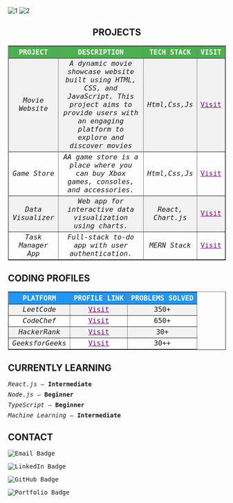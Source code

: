 ![1](https://github.com/user-attachments/assets/5ae1e739-288f-4e0c-99e3-bbd43ce68a11)
![2](https://github.com/user-attachments/assets/c923f95c-b5fe-4905-8919-ef6fb20c8632)


<div align="center">

<h2 style="font-weight: bold; text-transform: uppercase;">PROJECTS</h2>

<table border="1" cellspacing="0" cellpadding="8" 
       style="border-collapse: collapse; text-align: center; font-family: 'Anonymous Pro', monospace;">
  <thead style="background-color: #4CAF50; color: white; font-weight: bold; text-transform: uppercase;">
    <tr style="font-weight: bold;">
      <th>PROJECT</th>
      <th>DESCRIPTION</th>
      <th>TECH STACK</th>
      <th>VISIT</th>
    </tr>
  </thead>
  <tbody>
    <tr style="background-color: #f2f2f2;">
      <td><i>Movie Website</i></td>
      <td><i>A dynamic movie showcase website built using HTML, CSS, and JavaScript. This project aims to provide users with an engaging platform to explore and discover movies</i></td>
      <td><i>Html,Css,Js</i></td>
      <td><a href="https://suriyathiru68.github.io/Movie-Website/" style="color: purple;">Visit</a></td>
    </tr>
    <tr>
      <td><i>Game Store</i></td>
      <td><i>AA game store is a place where you can buy Xbox games, consoles, and accessories.</i></td>
      <td><i>Html,Css,Js</i></td>
      <td><a href="https://suriyathiru68.github.io/Game-Store/" style="color: purple;">Visit</a></td>
    </tr>
    <tr style="background-color: #f2f2f2;">
      <td><i>Data Visualizer</i></td>
      <td><i>Web app for interactive data visualization using charts.</i></td>
      <td><i>React, Chart.js</i></td>
      <td><a href="#" style="color: purple;">Visit</a></td>
    </tr>
    <tr>
      <td><i>Task Manager App</i></td>
      <td><i>Full-stack to-do app with user authentication.</i></td>
      <td><i>MERN Stack</i></td>
      <td><a href="#" style="color: purple;">Visit</a></td>
    </tr>
  </tbody>
</table>
</div>

<div align="start">

<h2 style="font-weight: bold; text-transform: uppercase;">CODING PROFILES</h2>

<table border="1" cellspacing="0" cellpadding="8" 
       style="border-collapse: collapse; text-align: center; font-family: 'Anonymous Pro', monospace;">
  <thead style="background-color: #2196F3; color: white; font-weight: bold; text-transform: uppercase;">
    <tr>
      <th>PLATFORM</th>
      <th>PROFILE LINK</th>
      <th>PROBLEMS SOLVED</th>
    </tr>
  </thead>
  <tbody>
    <tr style="background-color: #f2f2f2;">
      <td><i>LeetCode</i></td>
      <td><a href="https://leetcode.com/u/suriyathiruppathy/" style="color: purple;">Visit</a></td>
      <td>350+</td>
    </tr>
    <tr>
      <td><i>CodeChef</i></td>
      <td><a href="https://www.codechef.com/users/kit27am56" style="color: purple;">Visit</a></td>
      <td>650+</td>
    </tr>
    <tr style="background-color: #f2f2f2;">
      <td><i>HackerRank</i></td>
      <td><a href="https://www.hackerrank.com/profile/suriyathiru666" style="color: purple;">Visit</a></td>
      <td>30+</td>
    </tr>
    <tr>
      <td><i>GeeksforGeeks</i></td>
      <td><a href="https://www.geeksforgeeks.org/user/suriyathpeh3/" style="color: purple;">Visit</a></td>
      <td>30++</td>
    </tr>
  </tbody>
</table>
</div>

<div align="start">

<h2 style="font-weight: bold; text-transform: uppercase;">CURRENTLY LEARNING</h2>

<ul style="font-family: 'Anonymous Pro', monospace; list-style-type: none; padding-left: 0;">
  <li style="margin-bottom: 8px;"><i>React.js</i> — <b>Intermediate</b></li>
  <li style="margin-bottom: 8px;"><i>Node.js</i> — <b>Beginner</b></li>
  <li style="margin-bottom: 8px;"><i>TypeScript</i> — <b>Beginner</b></li>
  <li style="margin-bottom: 8px;"><i>Machine Learning</i> — <b>Intermediate</b></li>
</ul>
</div>


<div align="start">

<h2 style="font-weight: bold; text-transform: uppercase;">CONTACT</h2>

<p style="font-family: 'Anonymous Pro', monospace; margin-bottom: 8px;">
  <a href="mailto:your-email@example.com" style="text-decoration: none;">
    <img src="https://img.shields.io/badge/Email-your--email%40example.com-purple?style=flat-square&logo=gmail&logoColor=white" alt="Email Badge">
  </a>
</p>

<p style="font-family: 'Anonymous Pro', monospace; margin-bottom: 8px;">
  <a href="https://www.linkedin.com/in/yourprofile" style="text-decoration: none;">
    <img src="https://img.shields.io/badge/LinkedIn-Profile-blue?style=flat-square&logo=linkedin&logoColor=white" alt="LinkedIn Badge">
  </a>
</p>

<p style="font-family: 'Anonymous Pro', monospace; margin-bottom: 8px;">
  <a href="https://github.com/yourusername" style="text-decoration: none;">
    <img src="https://img.shields.io/badge/GitHub-Profile-black?style=flat-square&logo=github&logoColor=white" alt="GitHub Badge">
  </a>
</p>

<p style="font-family: 'Anonymous Pro', monospace; margin-bottom: 8px;">
  <a href="https://yourportfolio.com" style="text-decoration: none;">
    <img src="https://img.shields.io/badge/Portfolio-Visit-orange?style=flat-square&logo=appveyor&logoColor=white" alt="Portfolio Badge">
  </a>
</p>

</div>
